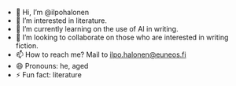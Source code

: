 - 👋 Hi, I’m @ilpohalonen
- 👀 I’m interested in literature.
- 🌱 I’m currently learning on the use of AI in writing.
- 💞️ I’m looking to collaborate on those who are interested in writing fiction.
- 📫 How to reach me? Mail to ilpo.halonen@euneos.fi
- 😄 Pronouns: he, aged
- ⚡ Fun fact: literature

<!---
ilpohalonen/ilpohalonen is a ✨ special ✨ repository because its `README.md` (this file) appears on your GitHub profile.
You can click the Preview link to take a look at your changes.
--->
